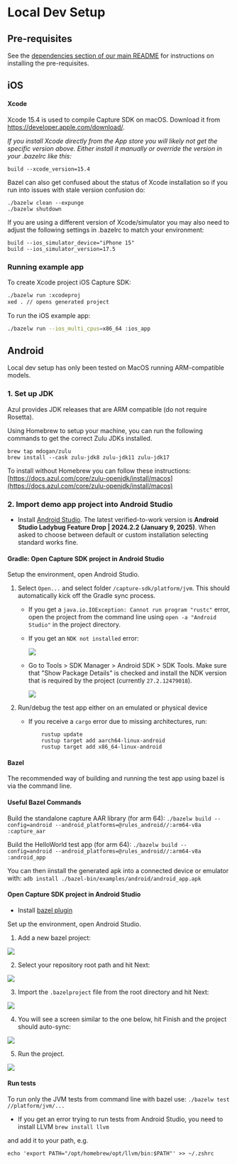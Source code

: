 # Local Dev Setup

## Pre-requisites

See the [dependencies section of our main README](/README.md#dependencies) for instructions on installing the pre-requisites.

## iOS

#### Xcode

Xcode 15.4 is used to compile Capture SDK on macOS. Download it from https://developer.apple.com/download/.

*If you install Xcode directly from the App store you will likely not get
the specific version above. Either install it manually or override the
version in your .bazelrc like this:*

```
build --xcode_version=15.4
```

Bazel can also get confused about the status of Xcode installation so if you run into issues with stale version confusion do:

```
./bazelw clean --expunge
./bazelw shutdown
```

If you are using a different version of Xcode/simulator you may also need to adjust the following settings in .bazelrc to match your environment:

```
build --ios_simulator_device="iPhone 15"
build --ios_simulator_version=17.5
```

### Running example app

To create Xcode project iOS Capture SDK:

```bash
./bazelw run :xcodeproj
xed . // opens generated project
```

To run the iOS example app:

```bash
./bazelw run --ios_multi_cpus=x86_64 :ios_app
```

## Android

Local dev setup has only been tested on MacOS running ARM-compatible models.

### 1. Set up JDK

Azul provides JDK releases that are ARM compatible (do not require Rosetta).

Using Homebrew to setup your machine, you can run the following commands to get the correct Zulu JDKs installed.

```console
brew tap mdogan/zulu
brew install --cask zulu-jdk8 zulu-jdk11 zulu-jdk17
```

To install without Homebrew you can follow these instructions: [https://docs.azul.com/core/zulu-openjdk/install/macos](https://docs.azul.com/core/zulu-openjdk/install/macos)

### 2. Import demo app project into Android Studio

- Install [Android Studio](https://developer.android.com/studio/archive/). The latest verified-to-work version is **Android Studio Ladybug Feature Drop | 2024.2.2 (January 9, 2025)**. When asked to choose between default or custom installation selecting standard works fine.

#### Gradle: Open Capture SDK project in Android Studio

Setup the environment, open Android Studio.

1. Select `Open...` and select folder `/capture-sdk/platform/jvm`. This should automatically kick off the Gradle sync process.

    - If you get a `java.io.IOException: Cannot run program "rustc"` error, open the project from the command line using `open -a "Android Studio"` in the project directory. 
  
    - If you get an `NDK not installed` error:

        ![](../docs/images/android_local_gradle_error.png)

    - Go to Tools > SDK Manager > Android SDK > SDK Tools. Make sure that "Show Package Details" is checked and install the NDK version that is required by the project (currently `27.2.12479018`).

        ![](../docs/images/android_local_gradle_ndk.png)

2. Run/debug the test app either on an emulated or physical device

    - If you receive a `cargo` error due to missing architectures, run:
        ```shell
            rustup update
            rustup target add aarch64-linux-android
            rustup target add x86_64-linux-android
        ```

#### Bazel

The recommended way of building and running the test app using bazel is via the command line.

#### Useful Bazel Commands

Build the standalone capture AAR library (for arm 64):
`./bazelw build --config=android --android_platforms=@rules_android//:arm64-v8a :capture_aar`

Build the HelloWorld test app (for arm 64):
`./bazelw build --config=android --android_platforms=@rules_android//:arm64-v8a :android_app`

You can then iinstall the generated apk into a connected device or emulator with:
`adb install ./bazel-bin/examples/android/android_app.apk`

#### Open Capture SDK project in Android Studio

- Install [bazel plugin](https://plugins.jetbrains.com/plugin/9185-bazel-for-android-studio)

Set up the environment, open Android Studio.

1. Add a new bazel project:

![](../docs/images/android_local_dev_import_bazel_project.png)

2. Select your repository root path and hit Next:

![](../docs/images/android_local_dev_root_path.png)

3. Import the `.bazelproject` file from the root directory and hit Next:

![](../docs/images/android_local_dev_copy_external.png)

4. You will see a screen similar to the one below, hit Finish and the project should auto-sync:

![](../docs/images/android_local_dev_finish.png)

5. Run the project.

![](../docs/images/android_local_dev_run.png)

#### Run tests
To run only the JVM tests from command line with bazel use:
`./bazelw test //platform/jvm/...`

- If you get an error trying to run tests from Android Studio, you need to install LLVM
`brew install llvm`

and add it to your path, e.g.

`echo 'export PATH="/opt/homebrew/opt/llvm/bin:$PATH"' >> ~/.zshrc`
